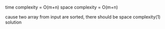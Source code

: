 time complexity = O(m+n)
space complexity = O(m+n)

cause two array from input are sorted, there should be space complexity(1) solution
